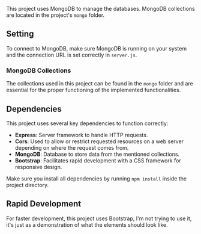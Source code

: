 This project uses MongoDB to manage the databases. MongoDB collections are located in the project's `mongo` folder.

## Setting

To connect to MongoDB, make sure MongoDB is running on your system and the connection URL is set correctly in `server.js`.

### MongoDB Collections

The collections used in this project can be found in the `mongo` folder and are essential for the proper functioning of the implemented functionalities.

## Dependencies

This project uses several key dependencies to function correctly:

- **Express**: Server framework to handle HTTP requests.
- **Cors**: Used to allow or restrict requested resources on a web server depending on where the request comes from.
- **MongoDB**: Database to store data from the mentioned collections.
- **Bootstrap**: Facilitates rapid development with a CSS framework for responsive design.

Make sure you install all dependencies by running `npm install` inside the project directory.

## Rapid Development

For faster development, this project uses Bootstrap, I'm not trying to use it, it's just as a demonstration of what the elements should look like.

